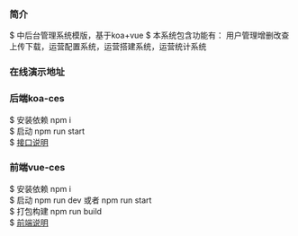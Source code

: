 ### 简介  
$ 中后台管理系统模版，基于koa+vue 
$ 本系统包含功能有： 用户管理增删改查上传下载，运营配置系统，运营搭建系统，运营统计系统
### 在线演示地址  

### 后端koa-ces  
$ 安装依赖 npm i  
$ 启动 npm run start  
$ [接口说明](https://github.com/XingGuoZM/ces-manage/blob/master/koa-ces/README.md)  

### 前端vue-ces  
$ 安装依赖 npm i  
$ 启动 npm run dev 或者 npm run start  
$ 打包构建 npm run build  
$ [前端说明](https://github.com/XingGuoZM/ces-manage/blob/master/vue-ces/README.md)  